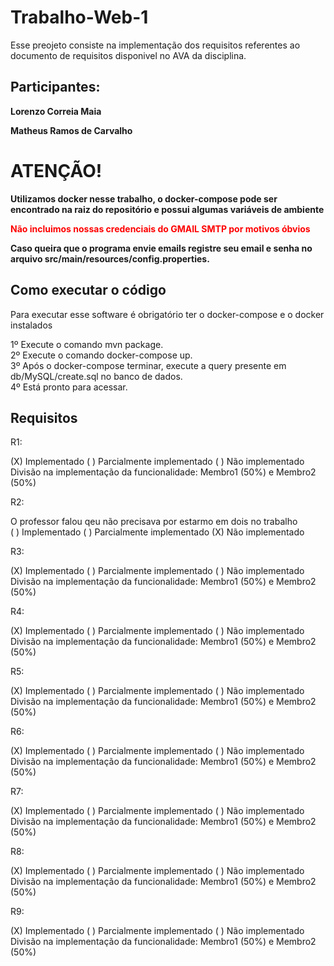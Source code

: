 # Trabalho-Web-1
Esse preojeto consiste na implementação dos requisitos referentes ao documento de requisitos disponivel no AVA da disciplina.

## Participantes:
**Lorenzo Correia Maia**


**Matheus Ramos de Carvalho**

# ATENÇÃO!

**Utilizamos docker nesse trabalho, o docker-compose pode ser encontrado na raiz do repositório e possui algumas variáveis de ambiente**


**<span style="color:red">Não incluimos nossas credenciais do GMAIL SMTP por motivos óbvios</span>**


**Caso queira que o programa envie emails registre seu email e senha no arquivo src/main/resources/config.properties.**

## Como executar o código

Para executar esse software é obrigatório ter o docker-compose e o docker instalados

1º Execute o comando mvn package. <br>
2º Execute o comando docker-compose up. <br>
3º Após o docker-compose terminar, execute a query presente em db/MySQL/create.sql no banco de dados. <br>
4º Está pronto para acessar. <br>

## Requisitos

R1:

(X) Implementado ( ) Parcialmente implementado ( ) Não implementado
Divisão na implementação da funcionalidade: Membro1 (50%) e Membro2 (50%)

R2:

O professor falou qeu não precisava por estarmo em dois no trabalho <br>
( ) Implementado ( ) Parcialmente implementado (X) Não implementado <br>


R3:

(X) Implementado ( ) Parcialmente implementado ( ) Não implementado
Divisão na implementação da funcionalidade: Membro1 (50%) e Membro2 (50%)

R4:

(X) Implementado ( ) Parcialmente implementado ( ) Não implementado
Divisão na implementação da funcionalidade: Membro1 (50%) e Membro2 (50%)

R5:

(X) Implementado ( ) Parcialmente implementado ( ) Não implementado
Divisão na implementação da funcionalidade: Membro1 (50%) e Membro2 (50%)

R6:

(X) Implementado ( ) Parcialmente implementado ( ) Não implementado
Divisão na implementação da funcionalidade: Membro1 (50%) e Membro2 (50%)

R7:

(X) Implementado ( ) Parcialmente implementado ( ) Não implementado
Divisão na implementação da funcionalidade: Membro1 (50%) e Membro2 (50%)

R8:

(X) Implementado ( ) Parcialmente implementado ( ) Não implementado
Divisão na implementação da funcionalidade: Membro1 (50%) e Membro2 (50%)

R9:

(X) Implementado ( ) Parcialmente implementado ( ) Não implementado
Divisão na implementação da funcionalidade: Membro1 (50%) e Membro2 (50%)